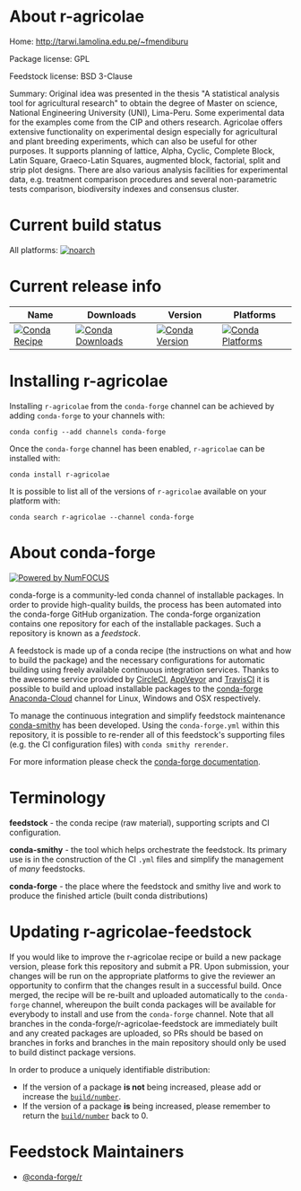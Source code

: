 <!--
# -*- mode: jinja -*-
-->

About r-agricolae
=================

Home: http://tarwi.lamolina.edu.pe/~fmendiburu

Package license: GPL

Feedstock license: BSD 3-Clause

Summary: Original idea was presented in the thesis "A statistical analysis tool for agricultural research" to obtain the degree of Master on science, National Engineering University (UNI), Lima-Peru. Some experimental data for the examples come from the CIP and others research. Agricolae offers extensive functionality on experimental design especially for agricultural and plant breeding experiments, which can also be useful for other purposes. It supports planning of lattice, Alpha, Cyclic, Complete Block, Latin Square, Graeco-Latin Squares, augmented block, factorial, split and strip plot designs. There are also various analysis facilities for experimental data, e.g. treatment comparison procedures and several non-parametric tests comparison, biodiversity indexes and consensus cluster.



Current build status
====================

All platforms:
[![noarch](https://img.shields.io/circleci/project/github/conda-forge/r-agricolae-feedstock/master.svg?label=noarch)](https://circleci.com/gh/conda-forge/r-agricolae-feedstock)

Current release info
====================

| Name | Downloads | Version | Platforms |
| --- | --- | --- | --- |
| [![Conda Recipe](https://img.shields.io/badge/recipe-r--agricolae-green.svg)](https://anaconda.org/conda-forge/r-agricolae) | [![Conda Downloads](https://img.shields.io/conda/dn/conda-forge/r-agricolae.svg)](https://anaconda.org/conda-forge/r-agricolae) | [![Conda Version](https://img.shields.io/conda/vn/conda-forge/r-agricolae.svg)](https://anaconda.org/conda-forge/r-agricolae) | [![Conda Platforms](https://img.shields.io/conda/pn/conda-forge/r-agricolae.svg)](https://anaconda.org/conda-forge/r-agricolae) |

Installing r-agricolae
======================

Installing `r-agricolae` from the `conda-forge` channel can be achieved by adding `conda-forge` to your channels with:

```
conda config --add channels conda-forge
```

Once the `conda-forge` channel has been enabled, `r-agricolae` can be installed with:

```
conda install r-agricolae
```

It is possible to list all of the versions of `r-agricolae` available on your platform with:

```
conda search r-agricolae --channel conda-forge
```


About conda-forge
=================

[![Powered by NumFOCUS](https://img.shields.io/badge/powered%20by-NumFOCUS-orange.svg?style=flat&colorA=E1523D&colorB=007D8A)](http://numfocus.org)

conda-forge is a community-led conda channel of installable packages.
In order to provide high-quality builds, the process has been automated into the
conda-forge GitHub organization. The conda-forge organization contains one repository
for each of the installable packages. Such a repository is known as a *feedstock*.

A feedstock is made up of a conda recipe (the instructions on what and how to build
the package) and the necessary configurations for automatic building using freely
available continuous integration services. Thanks to the awesome service provided by
[CircleCI](https://circleci.com/), [AppVeyor](https://www.appveyor.com/)
and [TravisCI](https://travis-ci.org/) it is possible to build and upload installable
packages to the [conda-forge](https://anaconda.org/conda-forge)
[Anaconda-Cloud](https://anaconda.org/) channel for Linux, Windows and OSX respectively.

To manage the continuous integration and simplify feedstock maintenance
[conda-smithy](https://github.com/conda-forge/conda-smithy) has been developed.
Using the ``conda-forge.yml`` within this repository, it is possible to re-render all of
this feedstock's supporting files (e.g. the CI configuration files) with ``conda smithy rerender``.

For more information please check the [conda-forge documentation](https://conda-forge.org/docs/).

Terminology
===========

**feedstock** - the conda recipe (raw material), supporting scripts and CI configuration.

**conda-smithy** - the tool which helps orchestrate the feedstock.
                   Its primary use is in the construction of the CI ``.yml`` files
                   and simplify the management of *many* feedstocks.

**conda-forge** - the place where the feedstock and smithy live and work to
                  produce the finished article (built conda distributions)


Updating r-agricolae-feedstock
==============================

If you would like to improve the r-agricolae recipe or build a new
package version, please fork this repository and submit a PR. Upon submission,
your changes will be run on the appropriate platforms to give the reviewer an
opportunity to confirm that the changes result in a successful build. Once
merged, the recipe will be re-built and uploaded automatically to the
`conda-forge` channel, whereupon the built conda packages will be available for
everybody to install and use from the `conda-forge` channel.
Note that all branches in the conda-forge/r-agricolae-feedstock are
immediately built and any created packages are uploaded, so PRs should be based
on branches in forks and branches in the main repository should only be used to
build distinct package versions.

In order to produce a uniquely identifiable distribution:
 * If the version of a package **is not** being increased, please add or increase
   the [``build/number``](https://conda.io/docs/user-guide/tasks/build-packages/define-metadata.html#build-number-and-string).
 * If the version of a package **is** being increased, please remember to return
   the [``build/number``](https://conda.io/docs/user-guide/tasks/build-packages/define-metadata.html#build-number-and-string)
   back to 0.

Feedstock Maintainers
=====================

* [@conda-forge/r](https://github.com/conda-forge/r/)

